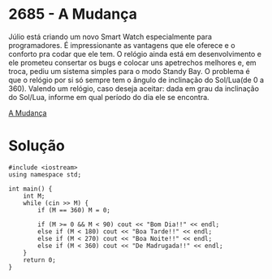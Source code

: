 # 2685 - A Mudança

Júlio está criando um novo Smart Watch especialmente para programadores. É impressionante as vantagens que ele oferece e o conforto pra codar que ele tem. O relógio ainda está em desenvolvimento e ele prometeu consertar os bugs e colocar uns apetrechos melhores e, em troca, pediu um sistema simples para o modo Standy Bay. O problema é que o relógio por si só sempre tem o ângulo de inclinação do Sol/Lua(de 0 a 360). Valendo um relógio, caso deseja aceitar: dada em grau da inclinação do Sol/Lua, informe em qual período do dia ele se encontra.

[A Mudança](https://judge.beecrowd.com/pt/problems/view/2685)

# Solução

```
#include <iostream>
using namespace std;

int main() {
    int M;
    while (cin >> M) {
        if (M == 360) M = 0;

        if (M >= 0 && M < 90) cout << "Bom Dia!!" << endl;
        else if (M < 180) cout << "Boa Tarde!!" << endl;
        else if (M < 270) cout << "Boa Noite!!" << endl;
        else if (M < 360) cout << "De Madrugada!!" << endl;
    }
    return 0;
}

```